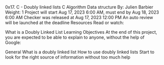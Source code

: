 0x17. C - Doubly linked lists
C
Algorithm
Data structure
 By: Julien Barbier
 Weight: 1
 Project will start Aug 17, 2023 6:00 AM, must end by Aug 18, 2023 6:00 AM
 Checker was released at Aug 17, 2023 12:00 PM
 An auto review will be launched at the deadline
Resources
Read or watch:

What is a Doubly Linked List
Learning Objectives
At the end of this project, you are expected to be able to explain to anyone, without the help of Google:

General
What is a doubly linked list
How to use doubly linked lists
Start to look for the right source of information without too much help

